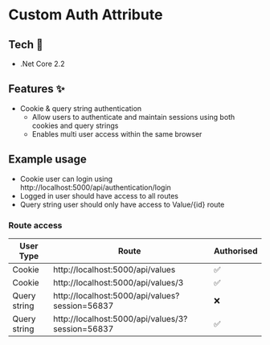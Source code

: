 # Custom Auth Attribute

## Tech :robot:

- .Net Core 2.2

## Features :sparkles:

- Cookie & query string authentication
  - Allow users to authenticate and maintain sessions using both cookies and query strings
  - Enables multi user access within the same browser

## Example usage

- Cookie user can login using http://localhost:5000/api/authentication/login
- Logged in user should have access to all routes
- Query string user should only have access to Value/{id} route

### Route access

| User Type    | Route                                            | Authorised |
| ------------ | ------------------------------------------------ | ---------- |
| Cookie       | http://localhost:5000/api/values                 | ✅         |
| Cookie       | http://localhost:5000/api/values/3               | ✅         |
| Query string | http://localhost:5000/api/values?session=56837   | ❌         |
| Query string | http://localhost:5000/api/values/3?session=56837 | ✅         |
